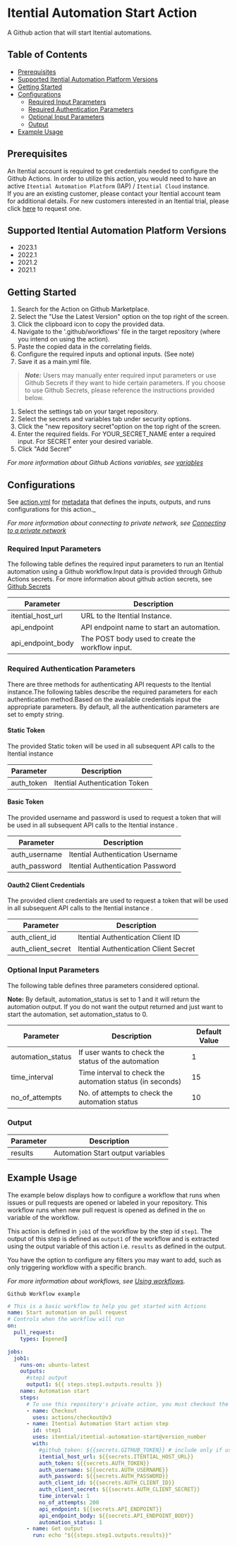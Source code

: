 #  Itential Automation Start Action

A Github action that will start Itential automations.

## Table of Contents

- [Prerequisites](#prerequisites)
- [Supported Itential Automation Platform Versions](#supported-itential-automation-platform-versions)
- [Getting Started](#getting-started)
- [Configurations](#configurations)
  - [Required Input Parameters](#required-input-parameters)
  - [Required Authentication Parameters](#required-authentication-parameters)
  - [Optional Input Parameters](#optional-input-parameters)
  - [Output](#output)
- [Example Usage](#example-usage)

## Prerequisites

An Itential account is required to get credentials needed to configure the Github Actions.
In order to utilize this action, you would need to have an active `Itential Automation Platform` (IAP) / `Itential Cloud` instance.\
If you are an existing customer, please contact your Itential account team for additional details.
For new customers interested in an Itential trial, please click [here](https://www.itential.com/get-started/) to request one.

## Supported Itential Automation Platform Versions

* 2023.1
* 2022.1
* 2021.2
* 2021.1

## Getting Started

1. Search for the Action on Github Marketplace.
2. Select the "Use the Latest Version" option on the top right of the screen.
3. Click the clipboard icon to copy the provided data.
4. Navigate to the '.github/workflows' file in the target repository (where you intend on using the action).
5. Paste the copied data in the correlating fields.
6. Configure the required inputs and optional inputs. (See note)
7. Save it as a main.yml file.

> **_Note:_** Users may manually enter required input parameters or use Github Secrets if they want to hide certain parameters. If you choose to use Github Secrets, please reference the instructions provided below.

1. Select the settings tab on your target repository.
2. Select the secrets and variables tab under security options.
3. Click the "new repository secret"option on the top right of the screen.
4. Enter the required fields.
   For YOUR_SECRET_NAME enter a required input.
   For SECRET enter your desired variable.
5. Click "Add Secret"

_For more information about Github Actions variables, see [variables](https://docs.github.com/en/actions/learn-github-actions/variables)_

## Configurations

See [action.yml](action.yml) for [metadata](https://docs.github.com/en/actions/creating-actions/metadata-syntax-for-github-actions) that defines the inputs, outputs, and runs configurations for this action.\_

_For more information about connecting to private network, see [Connecting to a private network](https://docs.github.com/en/actions/using-github-hosted-runners/connecting-to-a-private-network)_

### Required Input Parameters

The following table defines the required input parameters to run an Itential automation using a Github workflow.Input data is provided through Github Actions secrets. For more information about github action secrets, see [Github Secrets](https://docs.github.com/en/rest/actions/secrets?apiVersion=2022-11-28)

| Parameter         | Description                                      |
| ----------------- | ------------------------------------------------ |
| itential_host_url | URL to the Itential Instance.                    |
| api_endpoint      | API endpoint name to start an automation.        |
| api_endpoint_body | The POST body used to create the workflow input. |

### Required Authentication Parameters

There are three methods for authenticating API requests to the Itential instance.The following tables describe the required parameters for each authentication method.Based on the available credentials input the appropriate parameters. By default, all the authentication parameters are set to empty string.

#### Static Token
The provided Static token will be used in all subsequent API calls to the Itential instance 

| Parameter         | Description                                      |
| ----------------- | ------------------------------------------------ |
| auth_token        |  Itential Authentication Token                   |

#### Basic Token 
The provided username and password is used to request a token that will be used in all subsequent API calls to the Itential instance . 

| Parameter         | Description                                      |
| ----------------- | ------------------------------------------------ |
| auth_username     | Itential Authentication Username                 |
| auth_password     | Itential Authentication Password                 |

#### Oauth2 Client Credentials
The provided client credentials are used to request a token that will be used in all subsequent API calls to the Itential instance .

| Parameter         | Description                                       |
| ----------------- | --------------------------------------------------|
| auth_client_id    | Itential Authentication Client ID                 |
| auth_client_secret| Itential Authentication Client Secret             |


### Optional Input Parameters

The following table defines three parameters considered optional.

**Note:** By default, automation_status is set to 1 and it will return the automation output. If you do not want the output returned and just want to start the automation, set automation_status to 0.

| Parameter         | Description                                               | Default Value |
| ----------------- | --------------------------------------------------------- | ------------- |
| automation_status | If user wants to check the status of the automation       | 1             |
| time_interval     | Time interval to check the automation status (in seconds) | 15            |
| no_of_attempts    | No. of attempts to check the automation status            | 10            |

### Output

| Parameter | Description                       |
| --------- | --------------------------------- |
| results   | Automation Start output variables |

## Example Usage

The example below displays how to configure a workflow that runs when issues or pull requests are opened or labeled in your repository. This workflow runs when new pull request is opened as defined in the `on` variable of the workflow.

This action is defined in `job1` of the workflow by the step id `step1`. The output of this step is defined as `output1` of the workflow and is extracted using the output variable of this action i.e. `results` as defined in the output.

You have the option to configure any filters you may want to add, such as only triggering workflow with a specific branch.

_For more information about workflows, see [Using workflows](https://docs.github.com/en/actions/using-workflows)._

`Github Workflow example `

```yaml
# This is a basic workflow to help you get started with Actions
name: Start automation on pull request
# Controls when the workflow will run
on:
  pull_request:
    types: [opened]

jobs:
  job1:
    runs-on: ubuntu-latest
    outputs:
      #step1 output
      output1: ${{ steps.step1.outputs.results }}
    name: Automation start
    steps:
      # To use this repository's private action, you must checkout the repository
      - name: Checkout
        uses: actions/checkout@v3
      - name: Itential Automation Start action step
        id: step1
        uses: itential/itential-automation-start@version_number
        with:
          #github_token: ${{secrets.GITHUB_TOKEN}} # include only if user requires a GitHub Token
          itential_host_url: ${{secrets.ITENTIAL_HOST_URL}}
          auth_token: ${{secrets.AUTH_TOKEN}}
          auth_username: ${{secrets.AUTH_USERNAME}}
          auth_password: ${{secrets.AUTH_PASSWORD}}
          auth_client_id: ${{secrets.AUTH_CLIENT_ID}}
          auth_client_secret: ${{secrets.AUTH_CLIENT_SECRET}}
          time_interval: 1
          no_of_attempts: 200
          api_endpoint: ${{secrets.API_ENDPOINT}}
          api_endpoint_body: ${{secrets.API_ENDPOINT_BODY}}
          automation_status: 1
      - name: Get output
        run: echo "${{steps.step1.outputs.results}}"
```
